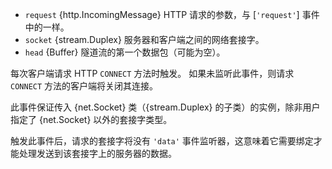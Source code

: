 <!-- YAML
added: v0.7.0
-->

* `request` {http.IncomingMessage} HTTP 请求的参数，与 [`'request'`] 事件中的一样。
* `socket` {stream.Duplex} 服务器和客户端之间的网络套接字。
* `head` {Buffer} 隧道流的第一个数据包（可能为空）。

每次客户端请求 HTTP `CONNECT` 方法时触发。 
如果未监听此事件，则请求 `CONNECT` 方法的客户端将关闭其连接。

此事件保证传入 {net.Socket} 类（{stream.Duplex} 的子类）的实例，除非用户指定了 {net.Socket} 以外的套接字类型。

触发此事件后，请求的套接字将没有 `'data'` 事件监听器，这意味着它需要绑定才能处理发送到该套接字上的服务器的数据。

